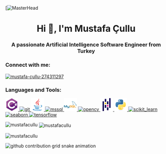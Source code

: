 [![MasterHead](http://media.licdn.com/dms/image/v2/D4D16AQF-2uiynfjTCA/profile-displaybackgroundimage-shrink_350_1400/profile-displaybackgroundimage-shrink_350_1400/0/1711118288085?e=1750896000&v=beta&t=mDM6DxT7KYgo0sFWlqVzU5-jk4JCJ2KcTIaGcxfPn2A)
<h1 align="center">Hi 👋, I'm Mustafa Çullu</h1>
<h3 align="center">A passionate Artificial Intelligence Software Engineer from Turkey</h3>

<h3 align="left">Connect with me:</h3>
<p align="left">
<a href="https://linkedin.com/in/mustafa-çullu-274311297" target="blank"><img align="center" src="https://raw.githubusercontent.com/rahuldkjain/github-profile-readme-generator/master/src/images/icons/Social/linked-in-alt.svg" alt="mustafa-çullu-274311297" height="30" width="40" /></a>
</p>

<h3 align="left">Languages and Tools:</h3>
<p align="left"> <a href="https://www.w3schools.com/cs/" target="_blank" rel="noreferrer"> <img src="https://raw.githubusercontent.com/devicons/devicon/master/icons/csharp/csharp-original.svg" alt="csharp" width="40" height="40"/> </a> <a href="https://git-scm.com/" target="_blank" rel="noreferrer"> <img src="https://www.vectorlogo.zone/logos/git-scm/git-scm-icon.svg" alt="git" width="40" height="40"/> </a> <a href="https://www.java.com" target="_blank" rel="noreferrer"> <img src="https://raw.githubusercontent.com/devicons/devicon/master/icons/java/java-original.svg" alt="java" width="40" height="40"/> </a> <a href="https://www.microsoft.com/en-us/sql-server" target="_blank" rel="noreferrer"> <img src="https://www.svgrepo.com/show/303229/microsoft-sql-server-logo.svg" alt="mssql" width="40" height="40"/> </a> <a href="https://www.mysql.com/" target="_blank" rel="noreferrer"> <img src="https://raw.githubusercontent.com/devicons/devicon/master/icons/mysql/mysql-original-wordmark.svg" alt="mysql" width="40" height="40"/> </a> <a href="https://opencv.org/" target="_blank" rel="noreferrer"> <img src="https://www.vectorlogo.zone/logos/opencv/opencv-icon.svg" alt="opencv" width="40" height="40"/> </a> <a href="https://pandas.pydata.org/" target="_blank" rel="noreferrer"> <img src="https://raw.githubusercontent.com/devicons/devicon/2ae2a900d2f041da66e950e4d48052658d850630/icons/pandas/pandas-original.svg" alt="pandas" width="40" height="40"/> </a> <a href="https://www.python.org" target="_blank" rel="noreferrer"> <img src="https://raw.githubusercontent.com/devicons/devicon/master/icons/python/python-original.svg" alt="python" width="40" height="40"/> </a> <a href="https://scikit-learn.org/" target="_blank" rel="noreferrer"> <img src="https://upload.wikimedia.org/wikipedia/commons/0/05/Scikit_learn_logo_small.svg" alt="scikit_learn" width="40" height="40"/> </a> <a href="https://seaborn.pydata.org/" target="_blank" rel="noreferrer"> <img src="https://seaborn.pydata.org/_images/logo-mark-lightbg.svg" alt="seaborn" width="40" height="40"/> </a> <a href="https://www.tensorflow.org" target="_blank" rel="noreferrer"> <img src="https://www.vectorlogo.zone/logos/tensorflow/tensorflow-icon.svg" alt="tensorflow" width="40" height="40"/> </a> </p>

<p><img align="left" src="https://github-readme-stats.vercel.app/api/top-langs?username=mustafacullu&show_icons=true&locale=en&layout=compact" alt="mustafacullu" /></p>

<p>&nbsp;<img align="center" src="https://github-readme-stats.vercel.app/api?username=mustafacullu&show_icons=true&locale=en" alt="mustafacullu" /></p>

<p><img align="center" src="https://github-readme-streak-stats.herokuapp.com/?user=mustafacullu&" alt="mustafacullu" /></p>



<picture>
  <source media="(prefers-color-scheme: dark)" srcset="https://raw.githubusercontent.com/mustafacullu/mustafacullu/output/github-contribution-grid-snake-dark.svg">
  <source media="(prefers-color-scheme: light)" srcset="https://raw.githubusercontent.com/mustafacullu/mustafacullu/output/github-contribution-grid-snake.svg">
  <img alt="github contribution grid snake animation" src="https://raw.githubusercontent.com/mustafacullu/mustafacullu/output/github-contribution-grid-snake.svg">
</picture>
